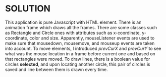 # SOLUTION

This application is pure Javascript with HTML <canvas> element. There is an animation frame which draws all the frames. There are some classes such as Rectangle and Circle ones with attributes such as x-coordinate, y-coordinate, color and size. Apparently, mouseListener events are used to make sure that mousedown, mousemove, and mouseup events are taken into account. To move elements, I introduced *prevCurX* and *prevCurY* to see what was the mouse location in a frame before current one and based on that rectangles were moved. To draw lines, there is a boolean value for circles **selected**, and upon locating another circle, this pair of circles is saved and line between them is drawn every time.   
